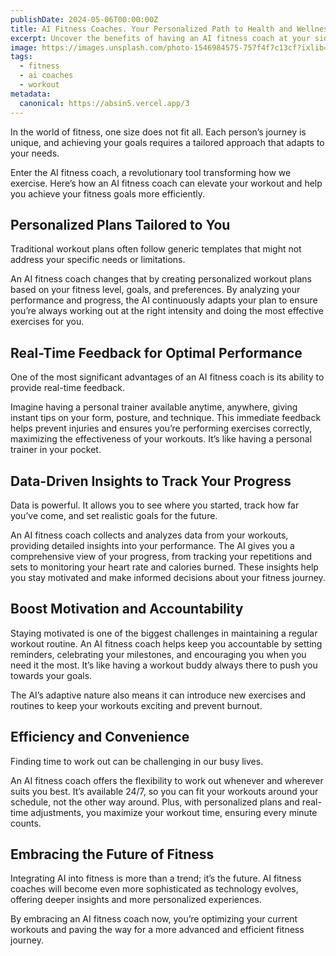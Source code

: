 ```yaml
---
publishDate: 2024-05-06T00:00:00Z
title: AI Fitness Coaches. Your Personalized Path to Health and Wellness
excerpt: Uncover the benefits of having an AI fitness coach at your side. With customized workouts, continuous support, and adaptive strategies, AI coaches provide a unique and effective approach to maintaining your health and wellness.
image: https://images.unsplash.com/photo-1546984575-757f4f7c13cf?ixlib=rb-4.0.3&ixid=M3wxMjA3fDB8MHxwaG90by1wYWdlfHx8fGVufDB8fHx8fA%3D%3D&auto=format&fit=crop&w=2070&q=80
tags:
  - fitness
  - ai coaches
  - workout
metadata:
  canonical: https://absin5.vercel.app/3
---
```


In the world of fitness, one size does not fit all. Each person’s journey is unique, and achieving your goals requires a tailored approach that adapts to your needs.

Enter the AI fitness coach, a revolutionary tool transforming how we exercise. Here’s how an AI fitness coach can elevate your workout and help you achieve your fitness goals more efficiently.

## Personalized Plans Tailored to You

Traditional workout plans often follow generic templates that might not address your specific needs or limitations. 

An AI fitness coach changes that by creating personalized workout plans based on your fitness level, goals, and preferences. By analyzing your performance and progress, the AI continuously adapts your plan to ensure you’re always working out at the right intensity and doing the most effective exercises for you.

## Real-Time Feedback for Optimal Performance
One of the most significant advantages of an AI fitness coach is its ability to provide real-time feedback. 

Imagine having a personal trainer available anytime, anywhere, giving instant tips on your form, posture, and technique. This immediate feedback helps prevent injuries and ensures you’re performing exercises correctly, maximizing the effectiveness of your workouts. It’s like having a personal trainer in your pocket.

## Data-Driven Insights to Track Your Progress
Data is powerful. It allows you to see where you started, track how far you’ve come, and set realistic goals for the future. 

An AI fitness coach collects and analyzes data from your workouts, providing detailed insights into your performance. The AI gives you a comprehensive view of your progress, from tracking your repetitions and sets to monitoring your heart rate and calories burned. These insights help you stay motivated and make informed decisions about your fitness journey.

## Boost Motivation and Accountability
Staying motivated is one of the biggest challenges in maintaining a regular workout routine. An AI fitness coach helps keep you accountable by setting reminders, celebrating your milestones, and encouraging you when you need it the most. It’s like having a workout buddy always there to push you towards your goals. 

The AI’s adaptive nature also means it can introduce new exercises and routines to keep your workouts exciting and prevent burnout.

## Efficiency and Convenience
Finding time to work out can be challenging in our busy lives. 

An AI fitness coach offers the flexibility to work out whenever and wherever suits you best. It’s available 24/7, so you can fit your workouts around your schedule, not the other way around. Plus, with personalized plans and real-time adjustments, you maximize your workout time, ensuring every minute counts.

## Embracing the Future of Fitness
Integrating AI into fitness is more than a trend; it’s the future. AI fitness coaches will become even more sophisticated as technology evolves, offering deeper insights and more personalized experiences. 

By embracing an AI fitness coach now, you’re optimizing your current workouts and paving the way for a more advanced and efficient fitness journey.
